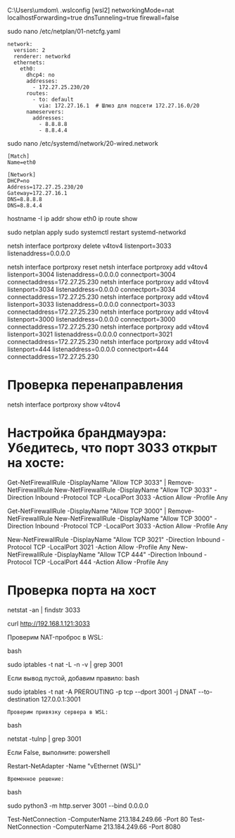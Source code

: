 C:\Users\umdom\  .wslconfig
[wsl2]
networkingMode=nat
localhostForwarding=true
dnsTunneling=true
firewall=false

sudo nano /etc/netplan/01-netcfg.yaml
```
network:
  version: 2
  renderer: networkd
  ethernets:
    eth0:
      dhcp4: no
      addresses:
        - 172.27.25.230/20
      routes:
        - to: default
          via: 172.27.16.1  # Шлюз для подсети 172.27.16.0/20
      nameservers:
        addresses:
          - 8.8.8.8
          - 8.8.4.4
```

sudo nano /etc/systemd/network/20-wired.network
```
[Match]
Name=eth0

[Network]
DHCP=no
Address=172.27.25.230/20
Gateway=172.27.16.1
DNS=8.8.8.8
DNS=8.8.4.4
```
hostname -I
ip addr show eth0
ip route show

sudo netplan apply
sudo systemctl restart systemd-networkd

netsh interface portproxy delete v4tov4 listenport=3033 listenaddress=0.0.0.0

netsh interface portproxy reset
netsh interface portproxy add v4tov4 listenport=3004 listenaddress=0.0.0.0 connectport=3004 connectaddress=172.27.25.230
netsh interface portproxy add v4tov4 listenport=3034 listenaddress=0.0.0.0 connectport=3034 connectaddress=172.27.25.230
netsh interface portproxy add v4tov4 listenport=3033 listenaddress=0.0.0.0 connectport=3033 connectaddress=172.27.25.230
netsh interface portproxy add v4tov4 listenport=3000 listenaddress=0.0.0.0 connectport=3000 connectaddress=172.27.25.230
netsh interface portproxy add v4tov4 listenport=3021 listenaddress=0.0.0.0 connectport=3021 connectaddress=172.27.25.230
netsh interface portproxy add v4tov4 listenport=444 listenaddress=0.0.0.0 connectport=444 connectaddress=172.27.25.230


# Проверка перенаправления
netsh interface portproxy show v4tov4


# Настройка брандмауэра: Убедитесь, что порт 3033 открыт на хосте:
Get-NetFirewallRule -DisplayName "Allow TCP 3033" | Remove-NetFirewallRule
New-NetFirewallRule -DisplayName "Allow TCP 3033" -Direction Inbound -Protocol TCP -LocalPort 3033 -Action Allow -Profile Any

Get-NetFirewallRule -DisplayName "Allow TCP 3000" | Remove-NetFirewallRule
New-NetFirewallRule -DisplayName "Allow TCP 3000" -Direction Inbound -Protocol TCP -LocalPort 3033 -Action Allow -Profile Any

New-NetFirewallRule -DisplayName "Allow TCP 3021" -Direction Inbound -Protocol TCP -LocalPort 3021 -Action Allow -Profile Any
New-NetFirewallRule -DisplayName "Allow TCP 444" -Direction Inbound -Protocol TCP -LocalPort 444 -Action Allow -Profile Any

# Проверка порта на хост
netstat -an | findstr 3033

curl http://192.168.1.121:3033



Проверим NAT-проброс в WSL:

bash

sudo iptables -t nat -L -n -v | grep 3001

Если вывод пустой, добавим правило:
bash

sudo iptables -t nat -A PREROUTING -p tcp --dport 3001 -j DNAT --to-destination 127.0.0.1:3001



    Проверим привязку сервера в WSL:

bash

netstat -tulnp | grep 3001


Если False, выполните:
powershell

Restart-NetAdapter -Name "vEthernet (WSL)"



    Временное решение:

bash

sudo python3 -m http.server 3001 --bind 0.0.0.0


Test-NetConnection -ComputerName 213.184.249.66 -Port 80
Test-NetConnection -ComputerName 213.184.249.66 -Port 8080